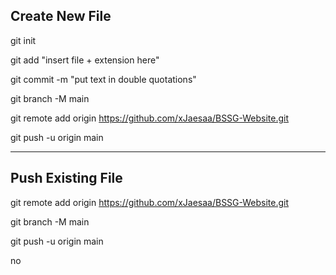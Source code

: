 ## Create New File

git init

git add "insert file + extension here"

git commit -m "put text in double quotations"

git branch -M main

git remote add origin https://github.com/xJaesaa/BSSG-Website.git

git push -u origin main

------------
## Push Existing File

git remote add origin https://github.com/xJaesaa/BSSG-Website.git

git branch -M main

git push -u origin main


no
